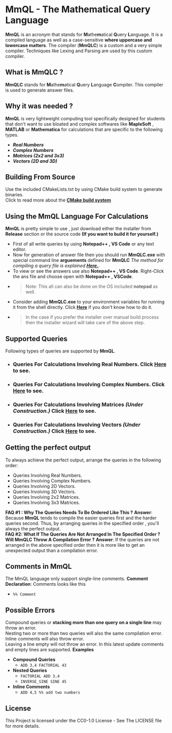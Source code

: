 
# MmQL - The Mathematical Query Language
**MmQL** is an acronym that stands for **M**athe**m**atical **Q**uery **L**anguage. It is a compiled language as well as a case-sensitive **where uppercase and  lowercase matters**. The compiler (**MmQLC**) is a custom and a very simple compiler. Techniques like Lexing and Parsing are used by this custom compiler.

## What is MmQLC ?

**MmQLC** stands for **M**athe**m**atical **Q**uery **L**anguage **C**ompiler. This compiler is used to generate answer files.
## Why it was needed ?
**MmQL** is very lightweight computing tool specifically designed for students that don't want to use bloated and complex softwares like **MapleSoft** , **MATLAB** or **Mathematica** for calculations that are specific to the following types.
- ***Real Numbers***
- ***Complex Numbers***
- ***Matrices (2x2 and 3x3)***
- ***Vectors (2D and 3D)***
## Building From Source
Use the included CMakeLists.txt by using CMake build system to generate binaries.<br/> Click to read more about the [**CMake build system**](https://cmake.org/documentation/)


## Using the MmQL Language For Calculations

**MmQL**  is pretty simple to use , just download either the installer from **Release** section or the source code **(If you want to build it for yourself.)** 

- First of all write queries by using  **Notepad++ , VS Code** or any text editor.
- Now for generation of answer file then you should run **MmQLC.exe** with special command line **arguements** defined for **MmQLC** *The method for compiling a query file is explained [**Here.**](DetailedDocs/MmQLC_Usage.md).*
- To view or see the answers use also **Notepad++ , VS Code**. Right-Click the ans file and choose open with **Notepad++ , VSCode**.
- > Note: This all can also be done on the OS included **notepad** as well.
- Consider adding **MmQLC.exe** to your environment variables for running it from the shell directly. Click [**Here**](https://www.youtube.com/watch?v=z84UIZy_qgE) if you don't know how to do it.
- > In  the case if you prefer the installer over manual build process then the installer wizard will take care of the above step.
## Supported Queries
Following types of queries are supported by **MmQL**.
- ### Queries For Calculations Involving Real Numbers. Click [**Here**](DetailedDocs/realNumbers.md) to see.
- ### Queries For Calculations Involving Complex Numbers. Click [**Here**](DetailedDocs/complexNumbers.md) to see.
- ### Queries For Calculations Involving Matrices *(Under **Construction**.)* Click [**Here**](DetailedDocs/matrices.md) to see.
- ### Queries For Calculations Involving Vectors *(Under **Construction**.)* Click [**Here**](DetailedDocs/vectors.md) to see.
##  Getting the perfect output
To always achieve the perfect output, arrange the queries in the following order:
- Queries Involving Real Numbers.
- Queries Involving Complex Numbers.
 - Queries Involving 2D Vectors.
- Queries Involving 3D Vectors.
- Queries Involving 2x2 Matrices.
- Queries Involving 3x3 Matrices.

**FAQ #1 : Why The Queries Needs To Be Ordered Like This ?**
**Answer**: Because **MmQL** tends to compile the easier queries first and the harder queries second. Thus, by arranging queries in the specified order , you'll always the perfect output.</br>
**FAQ #2: What If The Queries Are Not Arranged In The Specified Order ? Will MmQLC Throw A Compilation Error ?**
**Answer**: If the queries are not arranged in the above specified order then it is more like to get an unexpected output than a compilation error.

## Comments in MmQL
The MmQL language only support single-line comments.
**Comment Declaration**: Comments looks like this
- `%% Comment`
## Possible Errors
Compound queries or **stacking more than one query on a single line** may throw an error.</br>
 Nesting two or more than two queries will also the same compilation error.</br>
 Inline comments will also throw error.</br>
 Leaving a line empty will not throw an error. In this latest update comments and empty lines are supported.
 **Examples**
- **Compound Queries**
  - `ADD 3,4 FACTORIAL 43`
 - **Nested Queries**
   -    `FACTORIAL ADD 3,4`
   -    `INVERSE_SINE SINE 45`
-  **Inline Comments**
   -  `ADD 4,5 %% add two numbers`

## License
This Project is licensed under the CC0-1.0 License - See The LICENSE file for more details.
